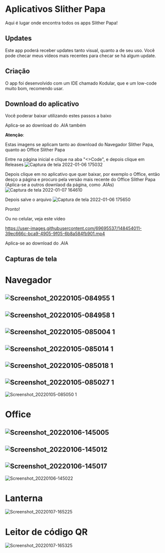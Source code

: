 # Aplicativos Slither Papa

Aqui é lugar onde encontra todos os apps Slither Papa!

## Updates
Este app poderá receber updates tanto visual, quanto a de seu uso. Você pode checar meus vídeos mais recentes para checar se há algum update.

## Criação
O app foi desenvolvido com um IDE chamado Kodular, que e um low-code muito bom, recomendo usar.

## Download do aplicativo
Você poderar baixar utilizando estes passos a baixo

Aplica-se ao download do .AIA também

**Atenção**:

Estas imagens se aplicam tanto ao download do Navegador Slither Papa, quanto ao Office Slither Papa

Entre na página inicial e clique na aba "<>Code", e depois clique em Releases
![Captura de tela 2022-01-06 175032](https://user-images.githubusercontent.com/69695537/148452371-d55bb17b-2c94-4124-be06-988eea2166d6.png)

Depois clique em no aplicativo que quer baixar, por exemplo o Office, então desço a página e procuro pela versão mais recente do Office Slither Papa (Aplica-se a outros downlaod da página, como .AIAs)
![Captura de tela 2022-01-07 164610](https://user-images.githubusercontent.com/69695537/148600163-71f2b4ad-bf1e-4b28-9806-4c89c1c3088f.png)

Depois salve o arquivo
![Captura de tela 2022-01-06 175650](https://user-images.githubusercontent.com/69695537/148452626-38f6d7c3-1263-4379-96b0-efc69ab01e5a.png)

Pronto!

Ou no celular, veja este vídeo

https://user-images.githubusercontent.com/69695537/148454011-39ec666c-bca9-4905-9f05-6b8a584fb901.mp4

Aplica-se ao download do .AIA

## Capturas de tela

# Navegador
![Screenshot_20220105-084955 1](https://user-images.githubusercontent.com/69695537/148215944-a63fedb7-093a-4893-9c48-ec14191cfe3b.jpg)
---
![Screenshot_20220105-084958 1](https://user-images.githubusercontent.com/69695537/148216053-b64a08b0-b80b-4140-b540-02e2ce9e4af8.jpg)
---
![Screenshot_20220105-085004 1](https://user-images.githubusercontent.com/69695537/148216101-9d846bdb-18d2-4663-ab3a-375920ae42e2.jpg)
---
![Screenshot_20220105-085014 1](https://user-images.githubusercontent.com/69695537/148216180-a5d72562-c5e9-4195-8f05-0b03aca9aa04.jpg)
---
![Screenshot_20220105-085018 1](https://user-images.githubusercontent.com/69695537/148216229-fe3547c5-3869-413d-bbd8-acda39a87507.jpg)
---
![Screenshot_20220105-085027 1](https://user-images.githubusercontent.com/69695537/148216252-666439e6-49be-4c1b-a152-3de603dfd52c.jpg)
---
![Screenshot_20220105-085050 1](https://user-images.githubusercontent.com/69695537/148216275-f8b54f66-eb0a-4897-882c-f329e6b90249.jpg)

# Office
![Screenshot_20220106-145005](https://user-images.githubusercontent.com/69695537/148599160-ab9f8a4d-daf2-481a-8180-4b8f1ae21e27.jpg)
---
![Screenshot_20220106-145012](https://user-images.githubusercontent.com/69695537/148599173-8100b183-eccd-4e2b-992d-76407d070cd1.jpg)
---
![Screenshot_20220106-145017](https://user-images.githubusercontent.com/69695537/148599187-1f8aaee4-19a1-447a-9d96-dbc051ced393.jpg)
---
![Screenshot_20220106-145022](https://user-images.githubusercontent.com/69695537/148599205-69adfaab-ece2-41cd-9716-7a24f8c3cfd3.jpg)

# Lanterna
![Screenshot_20220107-165225](https://user-images.githubusercontent.com/69695537/148599726-16675a11-e57f-4858-857b-47e8159a37cb.jpg)

# Leitor de código QR
![Screenshot_20220107-165325](https://user-images.githubusercontent.com/69695537/148599786-e0e03860-437e-4c3e-9c82-92368b1f33bc.jpg)

